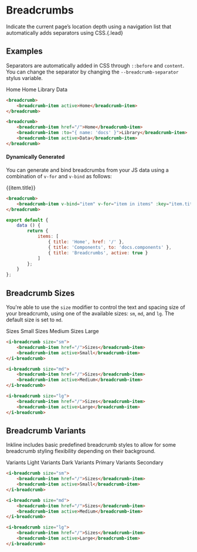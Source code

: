# Breadcrumbs
Indicate the current page’s location depth using a navigation list that automatically adds separators using CSS.{.lead}

## Examples
Separators are automatically added in CSS through `::before` and `content`. You can change the separator by changing the `--breadcrumb-separator` stylus variable.

<breadcrumb>
    <breadcrumb-item active>Home</breadcrumb-item>
</breadcrumb>

<breadcrumb>
    <breadcrumb-item href="/">Home</breadcrumb-item>
    <breadcrumb-item :to="{ name: 'docs' }">Library</breadcrumb-item>
    <breadcrumb-item active>Data</breadcrumb-item>
</breadcrumb>

~~~html
<breadcrumb>
    <breadcrumb-item active>Home</breadcrumb-item>
</breadcrumb>

<breadcrumb>
    <breadcrumb-item href="/">Home</breadcrumb-item>
    <breadcrumb-item :to="{ name: 'docs' }">Library</breadcrumb-item>
    <breadcrumb-item active>Data</breadcrumb-item>
</breadcrumb>
~~~

#### Dynamically Generated
You can generate and bind breadcrumbs from your JS data using a combination of `v-for` and `v-bind` as follows:

<breadcrumb>
    <breadcrumb-item v-bind="item" v-for="item in items" :key="item.title">{{item.title}}</breadcrumb-item>
</breadcrumb>

<div v-pre>

~~~html
<breadcrumb>
    <breadcrumb-item v-bind="item" v-for="item in items" :key="item.title">{{item.title}}</breadcrumb-item>
</breadcrumb>
~~~

~~~js
export default {
    data () {
        return {
            items: [
                { title: 'Home', href: '/' },
                { title: 'Components', to: 'docs.components' },
                { title: 'Breadcrumbs', active: true }
            ]
        };
    }
};
~~~

</div>

## Breadcrumb Sizes
You're able to use the `size` modifier to control the text and spacing size of your breadcrumb, using one of the available sizes: `sm`, `md`, and `lg`. The default size is set to `md`.

<i-breadcrumb size="sm">
    <breadcrumb-item href="/">Sizes</breadcrumb-item>
    <breadcrumb-item active>Small</breadcrumb-item>
</i-breadcrumb>
<i-breadcrumb size="md">
    <breadcrumb-item href="/">Sizes</breadcrumb-item>
    <breadcrumb-item active>Medium</breadcrumb-item>
</i-breadcrumb>
<i-breadcrumb size="lg">
    <breadcrumb-item href="/">Sizes</breadcrumb-item>
    <breadcrumb-item active>Large</breadcrumb-item>
</i-breadcrumb>

~~~html
<i-breadcrumb size="sm">
    <breadcrumb-item href="/">Sizes</breadcrumb-item>
    <breadcrumb-item active>Small</breadcrumb-item>
</i-breadcrumb>

<i-breadcrumb size="md">
    <breadcrumb-item href="/">Sizes</breadcrumb-item>
    <breadcrumb-item active>Medium</breadcrumb-item>
</i-breadcrumb>

<i-breadcrumb size="lg">
    <breadcrumb-item href="/">Sizes</breadcrumb-item>
    <breadcrumb-item active>Large</breadcrumb-item>
</i-breadcrumb>
~~~

## Breadcrumb Variants
Inkline includes basic predefined breadcrumb styles to allow for some breadcrumb styling flexibility depending on their background.

<i-breadcrumb variant="light">
    <breadcrumb-item href="/">Variants</breadcrumb-item>
    <breadcrumb-item active>Light</breadcrumb-item>
</i-breadcrumb>
<i-breadcrumb variant="dark">
    <breadcrumb-item href="/">Variants</breadcrumb-item>
    <breadcrumb-item active>Dark</breadcrumb-item>
</i-breadcrumb>
<i-breadcrumb variant="primary">
    <breadcrumb-item href="/">Variants</breadcrumb-item>
    <breadcrumb-item active>Primary</breadcrumb-item>
</i-breadcrumb>
<i-breadcrumb variant="secondary">
    <breadcrumb-item href="/">Variants</breadcrumb-item>
    <breadcrumb-item active>Secondary</breadcrumb-item>
</i-breadcrumb>

~~~html
<i-breadcrumb size="sm">
    <breadcrumb-item href="/">Sizes</breadcrumb-item>
    <breadcrumb-item active>Small</breadcrumb-item>
</i-breadcrumb>

<i-breadcrumb size="md">
    <breadcrumb-item href="/">Sizes</breadcrumb-item>
    <breadcrumb-item active>Medium</breadcrumb-item>
</i-breadcrumb>

<i-breadcrumb size="lg">
    <breadcrumb-item href="/">Sizes</breadcrumb-item>
    <breadcrumb-item active>Large</breadcrumb-item>
</i-breadcrumb>
~~~